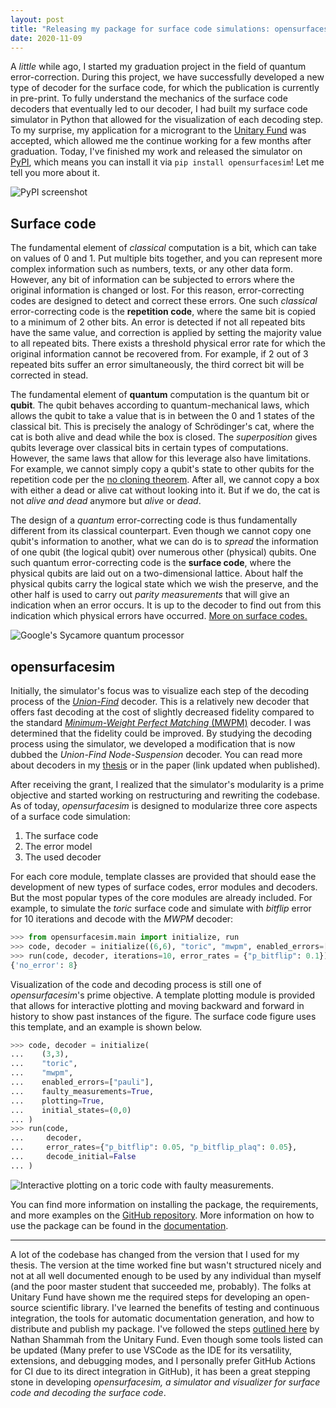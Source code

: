 ```yaml
---
layout: post
title: "Releasing my package for surface code simulations: opensurfacesim"
date: 2020-11-09
---
```


A *little* while ago, I started my graduation project in the field of quantum error-correction. During this project, we have successfully developed a new type of decoder for the surface code, for which the publication is currently in pre-print. To fully understand the mechanics of the surface code decoders that eventually led to our decoder, I had built my surface code simulator in Python that allowed for the visualization of each decoding step. To my surprise, my application for a microgrant to the [Unitary Fund](https://unitary.fund) was accepted, which allowed me the continue working for a few months after graduation. Today, I've finished my work and released the simulator on [PyPI](https://pypi.org/project/opensurfacesim/), which means you can install it via `pip install opensurfacesim`! Let me tell you more about it.

![PyPI screenshot]({{site.url}}/data/2020-11-09-opensurfacesim/pypi.jpg "Look at ma boy!")
<!--more-->

## Surface code

The fundamental element of *classical* computation is a bit, which can take on values of 0 and 1. Put multiple bits together, and you can represent more complex information such as numbers, texts, or any other data form. However, any bit of information can be subjected to errors where the original information is changed or lost. For this reason, error-correcting codes are designed to detect and correct these errors. One such *classical* error-correcting code is the **repetition code**, where the same bit is copied to a minimum of 2 other bits. An error is detected if not all repeated bits have the same value, and correction is applied by setting the majority value to all repeated bits. There exists a threshold physical error rate for which the original information cannot be recovered from. For example, if 2 out of 3 repeated bits suffer an error simultaneously, the third correct bit will be corrected in stead.

The fundamental element of **quantum** computation is the quantum bit or **qubit**. The qubit behaves according to quantum-mechanical laws, which allows the qubit to take a value that is in between the 0 and 1 states of the classical bit. This is precisely the analogy of Schrödinger's cat, where the cat is both alive and dead while the box is closed. The *superposition* gives qubits leverage over classical bits in certain types of computations. However, the same laws that allow for this leverage also have limitations. For example, we cannot simply copy a qubit's state to other qubits for the repetition code per the [no cloning theorem](https://en.wikipedia.org/wiki/No-cloning_theorem). After all, we cannot copy a box with either a dead or alive cat without looking into it. But if we do, the cat is not *alive and dead* anymore but *alive* or *dead*.

The design of a *quantum* error-correcting code is thus fundamentally different from its classical counterpart. Even though we cannot copy one qubit's information to another, what we can do is to *spread* the information of one qubit (the logical qubit) over numerous other (physical) qubits. One such quantum error-correcting code is the **surface code**, where the physical qubits are laid out on a two-dimensional lattice. About half the physical qubits carry the logical state which we wish the preserve, and the other half is used to carry out *parity measurements* that will give an indication when an error occurs. It is up to the decoder to find out from this indication which physical errors have occurred. [More on surface codes.](https://arxiv.org/abs/quant-ph/0110143)

![Google's Sycamore quantum processor](https://storage.googleapis.com/gweb-uniblog-publish-prod/images/Sycamore-Rainbow-cropped.max-1000x1000.jpg "Google's Sycamore processor with which Google had (controversially) achieved quantum supremacy used the surface code for quantum error correction.")

## opensurfacesim

Initially, the simulator's focus was to visualize each step of the decoding process of the [*Union-Find*](https://arxiv.org/pdf/1709.06218.pdf) decoder. This is a relatively new decoder that offers fast decoding at the cost of slightly decreased fidelity compared to the standard [*Minimum-Weight Perfect Matching* (MWPM)](https://arxiv.org/abs/quant-ph/0110143) decoder. I was determined that the fidelity could be improved. By studying the decoding process using the simulator, we developed a modification that is now dubbed the *Union-Find Node-Suspension* decoder. You can read more about decoders in my [thesis](https://www.researchgate.net/publication/344163215_Quasilinear_Time_Decoding_Algorithm_for_Topological_Codes_with_High_Error_Threshold) or in the paper (link updated when published).

After receiving the grant, I realized that the simulator's modularity is a prime objective and started working on restructuring and rewriting the codebase. As of today, *opensurfacesim* is designed to modularize three core aspects of a surface code simulation:

1. The surface code
2. The error model
3. The used decoder

For each core module, template classes are provided that should ease the development of new types of surface codes, error modules and decoders. But the most popular types of the core modules are already included. For example, to simulate the *toric* surface code and simulate with *bitflip* error for 10 iterations and decode with the *MWPM* decoder:

```python
>>> from opensurfacesim.main import initialize, run
>>> code, decoder = initialize((6,6), "toric", "mwpm", enabled_errors=["pauli"])
>>> run(code, decoder, iterations=10, error_rates = {"p_bitflip": 0.1})
{'no_error': 8}
```

Visualization of the code and decoding process is still one of *opensurfacesim*'s prime objective. A template plotting module is provided that allows for interactive plotting and moving backward and forward in history to show past instances of the figure. The surface code figure uses this template, and an example is shown below.

```python
>>> code, decoder = initialize(
...    (3,3),
...    "toric",
...    "mwpm",
...    enabled_errors=["pauli"],
...    faulty_measurements=True,
...    plotting=True,
...    initial_states=(0,0)
... )
>>> run(code,
...     decoder,
...     error_rates={"p_bitflip": 0.05, "p_bitflip_plaq": 0.05},
...     decode_initial=False
... )
```

![Interactive plotting on a toric code with faulty measurements.](https://raw.githubusercontent.com/watermarkhu/OpenSurfaceSim/master/images/toric-3d.gif "Now this doesn't look that good on a dark background :(")

You can find more information on installing the package, the requirements, and more examples on the [GitHub repository](https://github.com/watermarkhu/opensurfacesim). More information on how to use the package can be found in the [documentation](https://opensurfacesim.readthedocs.io).

---

A lot of the codebase has changed from the version that I used for my thesis. The version at the time worked fine but wasn't structured nicely and not at all well documented enough to be used by any individual than myself (and the poor master student that succeeded me, probably). The folks at Unitary Fund have shown me the required steps for developing an open-source scientific library. I've learned the benefits of testing and continuous integration, the tools for automatic documentation generation, and how to distribute and publish my package. I've followed the steps [outlined here](https://github.com/nathanshammah/scikit-project) by Nathan Shammah from the Unitary Fund. Even though some tools listed can be updated (Many prefer to use VSCode as the IDE for its versatility, extensions, and debugging modes, and I personally prefer GitHub Actions for CI due to its direct integration in GitHub), it has been a great stepping stone in developing *opensurfacesim, a simulator and visualizer for surface code and decoding the surface code*.
